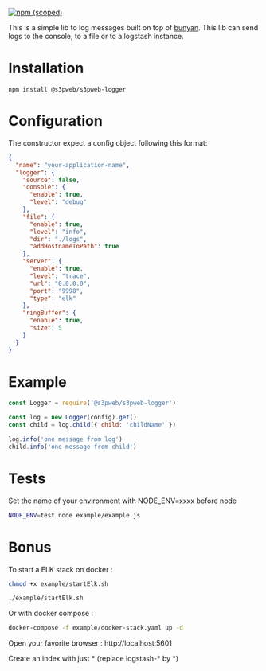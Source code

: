 [![npm (scoped)](https://img.shields.io/npm/v/@s3pweb/s3pweb-logger)](https://www.npmjs.com/package/@s3pweb/s3pweb-logger)

This is a simple lib to log messages built on top of [bunyan](https://github.com/trentm/node-bunyan).
This lib can send logs to the console, to a file or to a logstash instance.

# Installation

    npm install @s3pweb/s3pweb-logger

# Configuration

The constructor expect a config object following this format:

```json
{
  "name": "your-application-name",
  "logger": {
    "source": false,
    "console": {
      "enable": true,
      "level": "debug"
    },
    "file": {
      "enable": true,
      "level": "info",
      "dir": "./logs",
      "addHostnameToPath": true
    },
    "server": {
      "enable": true,
      "level": "trace",
      "url": "0.0.0.0",
      "port": "9998",
      "type": "elk"
    },
    "ringBuffer": {
      "enable": true,
      "size": 5
    }
  }
}
```

# Example

```js
const Logger = require('@s3pweb/s3pweb-logger')

const log = new Logger(config).get()
const child = log.child({ child: 'childName' })

log.info('one message from log')
child.info('one message from child')
```

# Tests

Set the name of your environment with NODE_ENV=xxxx before node

```bash
NODE_ENV=test node example/example.js
```

# Bonus

To start a ELK stack on docker :

```bash
chmod +x example/startElk.sh 

./example/startElk.sh
```

Or with docker compose :

```bash
docker-compose -f example/docker-stack.yaml up -d
```

Open your favorite browser : http://localhost:5601

Create an index with just * (replace logstash-* by *)
